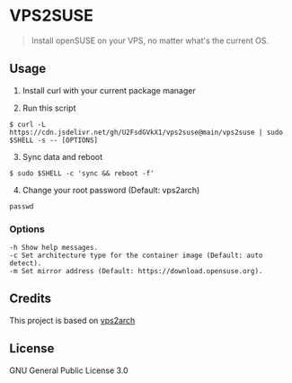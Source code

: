 # VPS2SUSE

> Install openSUSE on your VPS, no matter what's the current OS.

## Usage

1. Install curl with your current package manager

2. Run this script

```
$ curl -L https://cdn.jsdelivr.net/gh/U2FsdGVkX1/vps2suse@main/vps2suse | sudo $SHELL -s -- [OPTIONS]
```

3. Sync data and reboot

```
$ sudo $SHELL -c 'sync && reboot -f'
```

4. Change your root password (Default: vps2arch)

```
passwd
```

### Options

```
-h Show help messages.
-c Set architecture type for the container image (Default: auto detect).
-m Set mirror address (Default: https://download.opensuse.org).
```

## Credits

This project is based on [vps2arch](https://github.com/drizzt/vps2arch)

## License

GNU General Public License 3.0
